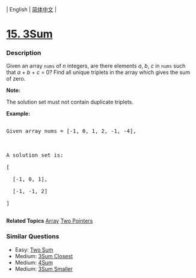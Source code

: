 | English | [简体中文](README.md) |

# [15. 3Sum](https://leetcode-cn.com/problems/3sum)
 ### Description
<p>Given an array <code>nums</code> of <em>n</em> integers, are there elements <em>a</em>, <em>b</em>, <em>c</em> in <code>nums</code> such that <em>a</em> + <em>b</em> + <em>c</em> = 0? Find all unique triplets in the array which gives the sum of zero.</p>

<p><strong>Note:</strong></p>

<p>The solution set must not contain duplicate triplets.</p>

<p><strong>Example:</strong></p>

<pre>
Given array nums = [-1, 0, 1, 2, -1, -4],

A solution set is:
[
  [-1, 0, 1],
  [-1, -1, 2]
]
</pre>

**Related Topics**  [Array](https://leetcode-cn.com/tag/array) [Two Pointers](https://leetcode-cn.com/tag/two-pointers) 

### Similar Questions
 - Easy:	[Two Sum](https://leetcode-cn.com/problems/two-sum) 
 - Medium:	[3Sum Closest](https://leetcode-cn.com/problems/3sum-closest) 
 - Medium:	[4Sum](https://leetcode-cn.com/problems/4sum) 
 - Medium:	[3Sum Smaller](https://leetcode-cn.com/problems/3sum-smaller) 
